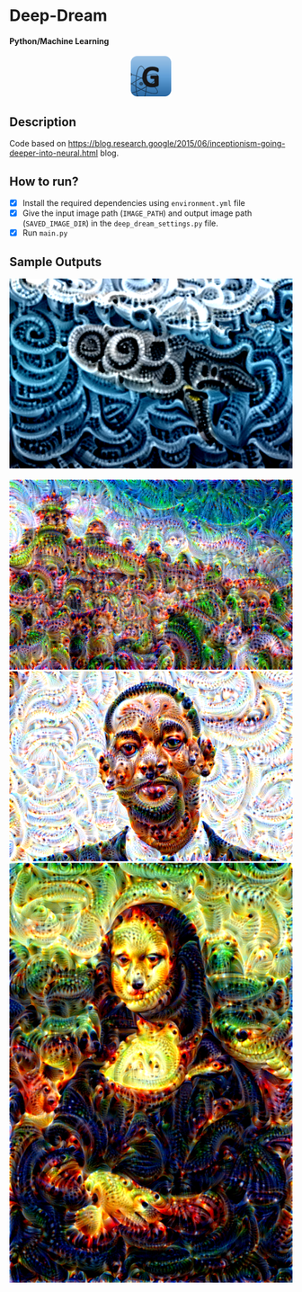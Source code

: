 # Deep-Dream
#### Python/Machine Learning

<div align="center">
  <a href="https://www.linkedin.com/in/guru-sarath-t-4ab648131/">
    <img src="https://raw.githubusercontent.com/gurusarath1/gurusarath1/main/includes/images/GitHubLogo_G_anitmation.gif" alt="Guru Sarath T" width="72" height="72">
  </a>
</div>

## Description
Code based on https://blog.research.google/2015/06/inceptionism-going-deeper-into-neural.html blog.

## How to run?
- [x] Install the required dependencies using ```environment.yml``` file
- [x] Give the input image path (```IMAGE_PATH```) and output image path (```SAVED_IMAGE_DIR```) in the ```deep_dream_settings.py``` file.
- [x] Run ```main.py```

## Sample Outputs

![output1](/saved_images/whale.png) <br><br>
![output1](/saved_images/buildins.png) <br>
![output1](/saved_images/actor.png)<br>
![output1](/saved_images/monalisa.png)<br>
